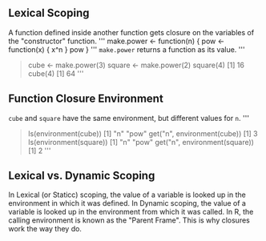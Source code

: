 ## Lexical Scoping ##
A function defined inside another function gets closure on the variables of the "constructor" function.
'''
make.power <- function(n) {
    pow <- function(x) { 
        x^n
    }
    pow
}
'''
`make.power` returns a function as its value.
'''
> cube <- make.power(3)
> square <- make.power(2)
> square(4)
[1] 16
> cube(4)
[1] 64
'''

## Function Closure Environment ##
`cube` and `square` have the same environment, but different values for `n`.
'''
> ls(environment(cube))
[1] "n"   "pow"
> get("n", environment(cube))
[1] 3
> ls(environment(square))
[1] "n"   "pow"
> get("n", environment(square))
[1] 2
'''

## Lexical vs. Dynamic Scoping ##
In Lexical (or Staticc) scoping, the value of a variable is looked up in the environment in which it was defined.
In Dynamic scoping, the value of a variable is looked up in the environment from which it was called.
In R, the calling environment is known as the "Parent Frame".
This is why closures work the way they do.
